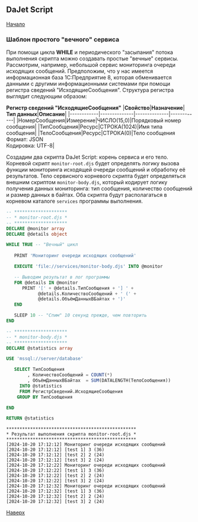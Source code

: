 ## DaJet Script

[Начало](https://github.com/zhichkin/dajet/tree/main/doc/dajet-script/README.md)

### Шаблон простого "вечного" сервиса

При помощи цикла **WHILE** и периодического "засыпания" потока выполнения скрипта можно создавать простые "вечные" сервисы. Рассмотрим, например, небольшой сервис мониторинга очереди исходящих сообщений. Предположим, что у нас имеется информационная база 1С:Предприятие 8, которая обменивается данными с другими информационными системами при помощи регистра сведений "ИсходящиеСообщения". Структура регистра выглядит следующим образом:

**Регистр сведений "ИсходящиеСообщения"**
|**Свойство**|**Назначение**|**Тип данных**|**Описание**|
|------------|--------------|--------------|------------|
|НомерСообщения|Измерение|ЧИСЛО(15,0)|Порядковый номер сообщения|
|ТипСообщения|Ресурс|СТРОКА(1024)|Имя типа сообщения|
|ТелоСообщения|Ресурс|СТРОКА(0)|Тело сообщения<br>Формат: JSON<br>Кодировка: UTF-8|

Создадим два скрипта DaJet Script: корень сервиса и его тело. Корневой скрипт ```monitor-root.djs``` будет определять логику вызова функции мониторинга исходящей очереди сообщений и обработку её результатов. Тело сервисного корневого скрипта будет определяться внешним скриптом ```monitor-body.djs```, который кодирует логику получения данных мониторинга: тип сообщения, количество сообщений и размер данных в байтах. Оба скрипта будут располагаться в корневом каталоге ```services``` программы выполнения.

```SQL
-- ********************
-- * monitor-root.djs *
-- ********************
DECLARE @monitor array
DECLARE @details object

WHILE TRUE -- "Вечный" цикл
   
   PRINT 'Мониторинг очереди исходящих сообщений'

   EXECUTE 'file://services/monitor-body.djs' INTO @monitor

   -- Выводим результат в лог программы
   FOR @details IN @monitor
      PRINT '[' + @details.ТипСообщения + '] ' +
            @details.КоличествоСообщений + ' (' +
            @details.ОбъёмДанныхВБайтах + ')'
   END

   SLEEP 10 -- "Спим" 10 секунд прежде, чем повторить
END
```

```SQL
-- ********************
-- * monitor-body.djs *
-- ********************
DECLARE @statistics array

USE 'mssql://server/database'

   SELECT ТипСообщения
        , КоличествоСообщений = COUNT(*)
        , ОбъёмДанныхВБайтах  = SUM(DATALENGTH(ТелоСообщения))
     INTO @statistics
     FROM РегистрСведений.ИсходящиеСообщения
    GROUP BY ТипСообщения

END

RETURN @statistics
```

```
*************************************************
* Результат выполнения скрипта monitor-root.djs *
*************************************************
[2024-10-20 17:12:12] Мониторинг очереди исходящих сообщений
[2024-10-20 17:12:12] [test 1] 3 (36)
[2024-10-20 17:12:12] [test 2] 2 (24)
[2024-10-20 17:12:12] [test 3] 2 (24)
[2024-10-20 17:12:22] Мониторинг очереди исходящих сообщений
[2024-10-20 17:12:22] [test 1] 3 (36)
[2024-10-20 17:12:22] [test 2] 2 (24)
[2024-10-20 17:12:22] [test 3] 2 (24)
[2024-10-20 17:12:32] Мониторинг очереди исходящих сообщений
[2024-10-20 17:12:32] [test 1] 3 (36)
[2024-10-20 17:12:32] [test 2] 2 (24)
[2024-10-20 17:12:32] [test 3] 2 (24)
```

[Наверх](#шаблон-простого-вечного-сервиса)
